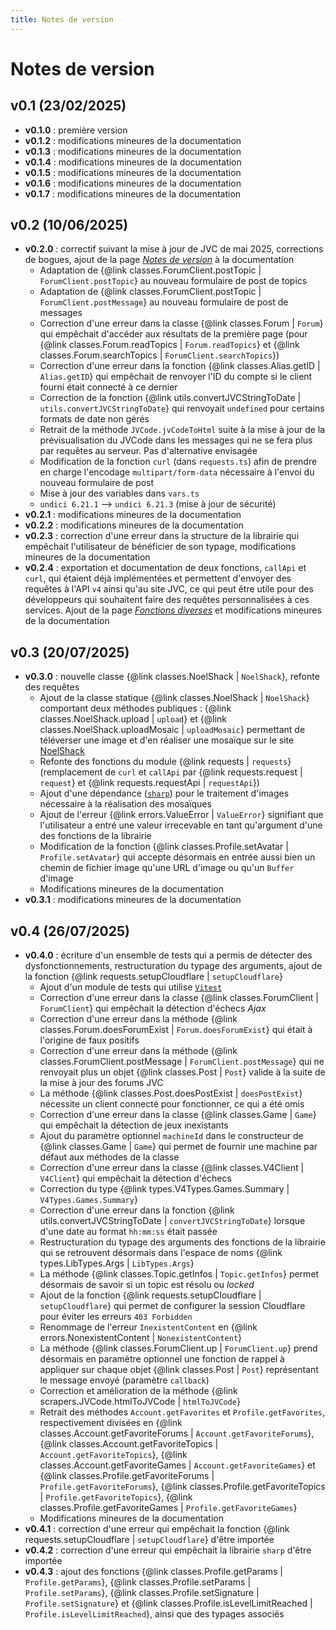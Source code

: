 ```yaml
---
title: Notes de version
---
```


# Notes de version

## v0.1 (23/02/2025)

- **v0.1.0** : première version
- **v0.1.2** : modifications mineures de la documentation
- **v0.1.3** : modifications mineures de la documentation
- **v0.1.4** : modifications mineures de la documentation
- **v0.1.5** : modifications mineures de la documentation
- **v0.1.6** : modifications mineures de la documentation
- **v0.1.7** : modifications mineures de la documentation

## v0.2 (10/06/2025)

- **v0.2.0** : correctif suivant la mise à jour de JVC de mai 2025, corrections de bogues, ajout de la page [*Notes de version*](./changelog.md) à la documentation
    * Adaptation de {@link classes.ForumClient.postTopic | `ForumClient.postTopic`} au nouveau formulaire de post de topics
    * Adaptation de {@link classes.ForumClient.postTopic | `ForumClient.postMessage`} au nouveau formulaire de post de messages
    * Correction d'une erreur dans la classe {@link classes.Forum | `Forum`} qui empêchait d'accéder aux résultats de la première page (pour {@link classes.Forum.readTopics | `Forum.readTopics`} et {@link classes.Forum.searchTopics | `ForumClient.searchTopics`})
    * Correction d'une erreur dans la fonction {@link classes.Alias.getID | `Alias.getID`} qui empêchait de renvoyer l'ID du compte si le client fourni était connecté à ce dernier
    * Correction de la fonction {@link utils.convertJVCStringToDate | `utils.convertJVCStringToDate`} qui renvoyait `undefined` pour certains formats de date non gérés
    * Retrait de la méthode `JVCode.jvCodeToHtml` suite à la mise à jour de la prévisualisation du JVCode dans les messages qui ne se fera plus par requêtes au serveur. Pas d'alternative envisagée
    * Modification de la fonction `curl` (dans `requests.ts`) afin de prendre en charge l'encodage `multipart/form-data` nécessaire à l'envoi du nouveau formulaire de post
    * Mise à jour des variables dans `vars.ts`
    * `undici 6.21.1` --> `undici 6.21.3` (mise à jour de sécurité)
- **v0.2.1** : modifications mineures de la documentation
- **v0.2.2** : modifications mineures de la documentation
- **v0.2.3** : correction d'une erreur dans la structure de la librairie qui empêchait l'utilisateur de bénéficier de son typage, modifications mineures de la documentation
- **v0.2.4** : exportation et documentation de deux fonctions, `callApi` et `curl`, qui étaient déjà implémentées et permettent d'envoyer des requêtes à l'API `v4` ainsi qu'au site JVC, ce qui peut être utile pour des développeurs qui souhaitent faire des requêtes personnalisées à ces services. Ajout de la page [*Fonctions diverses*](./other.md) et modifications mineures de la documentation

## v0.3 (20/07/2025)
- **v0.3.0** : nouvelle classe {@link classes.NoelShack | `NoelShack`}, refonte des requêtes
    * Ajout de la classe statique {@link classes.NoelShack | `NoelShack`} comportant deux méthodes publiques : {@link classes.NoelShack.upload | `upload`} et {@link classes.NoelShack.uploadMosaic | `uploadMosaic`} permettant de téléverser une image et d'en réaliser une mosaïque sur le site [NoelShack](https://www.noelshack.com/)
    * Refonte des fonctions du module {@link requests | `requests`} (remplacement de `curl` et `callApi` par {@link requests.request | `request`} et {@link requests.requestApi | `requestApi`})
    * Ajout d'une dépendance ([`sharp`](https://www.npmjs.com/package/sharp)) pour le traitement d'images nécessaire à la réalisation des mosaïques
    * Ajout de l'erreur {@link errors.ValueError | `ValueError`} signifiant que l'utilisateur a entré une valeur irrecevable en tant qu'argument d'une des fonctions de la librairie
    * Modification de la fonction {@link classes.Profile.setAvatar | `Profile.setAvatar`} qui accepte désormais en entrée aussi bien un chemin de fichier image qu'une URL d'image ou qu'un `Buffer` d'image
    * Modifications mineures de la documentation
- **v0.3.1** : modifications mineures de la documentation

## v0.4 (26/07/2025)
- **v0.4.0** : écriture d'un ensemble de tests qui a permis de détecter des dysfonctionnements, restructuration du typage des arguments, ajout de la fonction {@link requests.setupCloudflare | `setupCloudflare`}
    * Ajout d'un module de tests qui utilise [`Vitest`](https://vitest.dev/)
    * Correction d'une erreur dans la classe {@link classes.ForumClient | `ForumClient`} qui empêchait la détection d'échecs *Ajax*
    * Correction d'une erreur dans la méthode {@link classes.Forum.doesForumExist | `Forum.doesForumExist`} qui était à l'origine de faux positifs
    * Correction d'une erreur dans la méthode {@link classes.ForumClient.postMessage | `ForumClient.postMessage`} qui ne renvoyait plus un objet {@link classes.Post | `Post`} valide à la suite de la mise à jour des forums JVC
    * La méthode {@link classes.Post.doesPostExist | `doesPostExist`} nécessite un client connecté pour fonctionner, ce qui a été omis
    * Correction d'une erreur dans la classe {@link classes.Game | `Game`} qui empêchait la détection de jeux inexistants
    * Ajout du paramètre optionnel `machineId` dans le constructeur de {@link classes.Game | `Game`} qui permet de fournir une machine par défaut aux méthodes de la classe
    * Correction d'une erreur dans la classe {@link classes.V4Client | `V4Client`} qui empêchait la détection d'échecs
    * Correction du type {@link types.V4Types.Games.Summary | `V4Types.Games.Summary`}
    * Correction d'une erreur dans la fonction {@link utils.convertJVCStringToDate | `convertJVCStringToDate`} lorsque d'une date au format `hh:mm:ss` était passée
    * Restructuration du typage des arguments des fonctions de la librairie qui se retrouvent désormais dans l'espace de noms {@link types.LibTypes.Args | `LibTypes.Args`}
    * La méthode {@link classes.Topic.getInfos | `Topic.getInfos`} permet désormais de savoir si un topic est résolu ou *locked*
    * Ajout de la fonction {@link requests.setupCloudflare | `setupCloudflare`} qui permet de configurer la session Cloudflare pour éviter les erreurs `403 Forbidden`
    * Renommage de l'erreur `InexistentContent` en {@link errors.NonexistentContent | `NonexistentContent`}
    * La méthode {@link classes.ForumClient.up | `ForumClient.up`} prend désormais en paramètre optionnel une fonction de rappel à appliquer sur chaque objet {@link classes.Post | `Post`} représentant le message envoyé (paramètre `callback`)
    * Correction et amélioration de la méthode {@link scrapers.JVCode.htmlToJVCode | `htmlToJVCode`}
    * Retrait des méthodes `Account.getFavorites` et `Profile.getFavorites`, respectivement divisées en {@link classes.Account.getFavoriteForums | `Account.getFavoriteForums`}, {@link classes.Account.getFavoriteTopics | `Account.getFavoriteTopics`}, {@link classes.Account.getFavoriteGames | `Account.getFavoriteGames`} et {@link classes.Profile.getFavoriteForums | `Profile.getFavoriteForums`}, {@link classes.Profile.getFavoriteTopics | `Profile.getFavoriteTopics`}, {@link classes.Profile.getFavoriteGames | `Profile.getFavoriteGames`}
    * Modifications mineures de la documentation
- **v0.4.1** : correction d'une erreur qui empêchait la fonction {@link requests.setupCloudflare | `setupCloudflare`} d'être importée
- **v0.4.2** : correction d'une erreur qui empêchait la librairie `sharp` d'être importée
- **v0.4.3** : ajout des fonctions {@link classes.Profile.getParams | `Profile.getParams`}, {@link classes.Profile.setParams | `Profile.setParams`}, {@link classes.Profile.setSignature | `Profile.setSignature`} et {@link classes.Profile.isLevelLimitReached | `Profile.isLevelLimitReached`}, ainsi que des typages associés